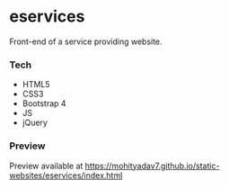 # eservices
Front-end of a service providing website.

### Tech
* HTML5
* CSS3
* Bootstrap 4
* JS
* jQuery

### Preview
Preview available at https://mohityadav7.github.io/static-websites/eservices/index.html
